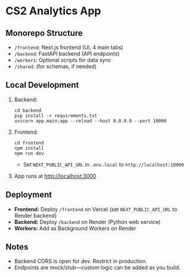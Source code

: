 # CS2 Analytics App

## Monorepo Structure

- `/frontend`: Next.js frontend (UI, 4 main tabs)
- `/backend`: FastAPI backend (API endpoints)
- `/workers`: Optional scripts for data sync
- `/shared`: (for schemas, if needed)

## Local Development

1. Backend:
    ```
    cd backend
    pip install -r requirements.txt
    uvicorn app.main:app --reload --host 0.0.0.0 --port 10000
    ```

2. Frontend:
    ```
    cd frontend
    npm install
    npm run dev
    ```
    - Set `NEXT_PUBLIC_API_URL` in `.env.local` to `http://localhost:10000`

3. App runs at [http://localhost:3000](http://localhost:3000)

## Deployment

- **Frontend:** Deploy `/frontend` on Vercel (set `NEXT_PUBLIC_API_URL` to Render backend)
- **Backend:** Deploy `/backend` on Render (Python web service)
- **Workers:** Add as Background Workers on Render

## Notes

- Backend CORS is open for dev. Restrict in production.
- Endpoints are mock/stub—custom logic can be added as you build.
